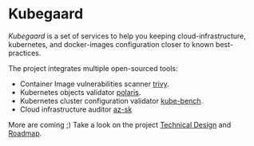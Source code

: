# Kubegaard

*Kubegaard* is a set of services to help you keeping cloud-infrastructure, kubernetes, and docker-images configuration closer to known best-practices.

The project integrates multiple open-sourced tools:

- Container Image vulnerabilities scanner [trivy](https://github.com/aquasecurity/trivy).
- Kubernetes objects validator [polaris](https://github.com/FairwindsOps/polaris).
- Kubernetes cluster configuration validator [kube-bench](https://github.com/aquasecurity/kube-bench).
- Cloud infrastructure auditor [az-sk](https://github.com/azsk/DevOpsKit)

More are coming ;) Take a look on the project [Technical Design](./TECH_DESIGN.md) and [Roadmap](./ROADMAP.md).
